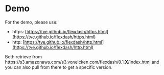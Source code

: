 Demo
========

For the demo, please use:
- https: [https://tve.github.io/flexdash/https.html](https://tve.github.io/flexdash/https.html)
- http: [https://tve.github.io/flexdash/http.html](https://tve.github.io/flexdash/http.html)

Both retrieve from http**s**://s3.amazonaws.com/s3.voneicken.com/flexdash/0.1.**X**/index.html
and you can also pull from there to get a specific version.
